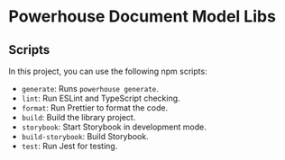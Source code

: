 # Powerhouse Document Model Libs

## Scripts

In this project, you can use the following npm scripts:

-   `generate`: Runs `powerhouse generate`.
-   `lint`: Run ESLint and TypeScript checking.
-   `format`: Run Prettier to format the code.
-   `build`: Build the library project.
-   `storybook`: Start Storybook in development mode.
-   `build-storybook`: Build Storybook.
-   `test`: Run Jest for testing.
